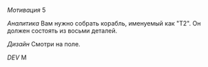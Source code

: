 *Мотивация*
5

*Аналитика*
Вам нужно собрать корабль, именуемый как "Т2". Он должен состоять из восьми деталей.

*Дизайн*
Смотри на поле.

*DEV*
M